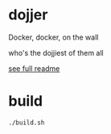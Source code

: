 # dojjer

Docker, docker, on the wall

who's the dojjiest of them all

[see full readme](https://github.com/TheShellLand/dojjer/blob/master/README.md)

# build
```
./build.sh
```

